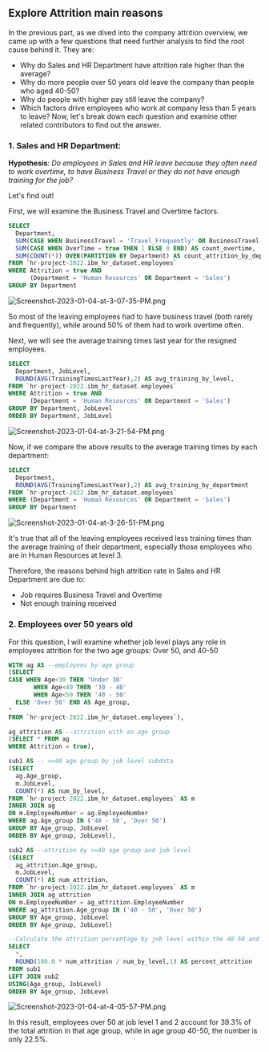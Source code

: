 
## Explore Attrition main reasons
In the previous part, as we dived into the company attrition overview, we came up with a few questions that need further analysis to find the root cause behind it. They are:
* Why do Sales and HR Department have attrition rate higher than the average?
* Why do more people over 50 years old leave the company than people who aged 40-50?
* Why do people with higher pay still leave the company?
* Which factors drive employees who work at company less than 5 years to leave?
Now, let's break down each question and examine other related contributors to find out the answer.

### 1. Sales and HR Department:
**Hypothesis**: _Do employees in Sales and HR leave because they often need to work overtime, to have Business Travel or they do not have enough training for the job?_

Let's find out!

First, we will examine the Business Travel and Overtime factors.
```sql
SELECT
  Department,
  SUM(CASE WHEN BusinessTravel = 'Travel_Frequently' OR BusinessTravel = 'Travel_Rarely' THEN 1 ELSE 0 END) AS count_business_travel,
  SUM(CASE WHEN OverTime = true THEN 1 ELSE 0 END) AS count_overtime,
  SUM(COUNT(*)) OVER(PARTITION BY Department) AS count_attrition_by_department
FROM `hr-project-2022.ibm_hr_dataset.employees`
WHERE Attrition = true AND
      (Department = 'Human Resources' OR Department = 'Sales') 
GROUP BY Department  
```
![Screenshot-2023-01-04-at-3-07-35-PM.png](https://i.postimg.cc/sDMGNKLc/Screenshot-2023-01-04-at-3-07-35-PM.png)

So most of the leaving employees had to have business travel (both rarely and frequently), while around 50% of them had to work overtime often. 

Next, we will see the average training times last year for the resigned employees.
```sql
SELECT 
  Department, JobLevel, 
  ROUND(AVG(TrainingTimesLastYear),2) AS avg_training_by_level,
FROM `hr-project-2022.ibm_hr_dataset.employees`
WHERE Attrition = true AND
      (Department = 'Human Resources' OR Department = 'Sales')
GROUP BY Department, JobLevel
ORDER BY Department, JobLevel
```
![Screenshot-2023-01-04-at-3-21-54-PM.png](https://i.postimg.cc/hvVDkCkJ/Screenshot-2023-01-04-at-3-21-54-PM.png)

Now, if we compare the above results to the average training times by each department:
```sql
SELECT
  Department, 
  ROUND(AVG(TrainingTimesLastYear),2) AS avg_training_by_department
FROM `hr-project-2022.ibm_hr_dataset.employees`
WHERE (Department = 'Human Resources' OR Department = 'Sales')
GROUP BY Department
```
![Screenshot-2023-01-04-at-3-26-51-PM.png](https://i.postimg.cc/C5CZGLL6/Screenshot-2023-01-04-at-3-26-51-PM.png)

It's true that all of the leaving employees received less training times than the average training of their department, especially those employees who are in Human Resources at level 3.

Therefore, the reasons behind high attrition rate in Sales and HR Department are due to:
* Job requires Business Travel and Overtime
* Not enough training received

### 2. Employees over 50 years old 
For this question, I will examine whether job level plays any role in employees attrition for the two age groups: Over 50, and 40-50
```sql
WITH ag AS --employees by age group
(SELECT  
CASE WHEN Age<30 THEN 'Under 30'
       WHEN Age<40 THEN '30 - 40'
       WHEN Age<50 THEN '40 - 50'
  ELSE 'Over 50' END AS Age_group,
*
FROM `hr-project-2022.ibm_hr_dataset.employees`),

ag_attrition AS --attrition with an age group
(SELECT * FROM ag
WHERE Attrition = true),

sub1 AS -- >=40 age group by job level subdata
(SELECT
  ag.Age_group,
  m.JobLevel,
  COUNT(*) AS num_by_level,
FROM `hr-project-2022.ibm_hr_dataset.employees` AS m
INNER JOIN ag
ON m.EmployeeNumber = ag.EmployeeNumber
WHERE ag.Age_group IN ('40 - 50', 'Over 50')
GROUP BY Age_group, JobLevel
ORDER BY Age_group, JobLevel),

sub2 AS --attrition by >=40 age group and job level
(SELECT
  ag_attrition.Age_group,
  m.JobLevel,
  COUNT(*) AS num_attrition,
FROM `hr-project-2022.ibm_hr_dataset.employees` AS m
INNER JOIN ag_attrition
ON m.EmployeeNumber = ag_attrition.EmployeeNumber
WHERE ag_attrition.Age_group IN ('40 - 50', 'Over 50')
GROUP BY Age_group, JobLevel
ORDER BY Age_group, JobLevel)

--Calculate the attrition percentage by job level within the 40-50 and Over 50 age groups
SELECT
  *,
  ROUND(100.0 * num_attrition / num_by_level,1) AS percent_attrition
FROM sub1
LEFT JOIN sub2
USING(Age_group, JobLevel)
ORDER BY Age_group, JobLevel
```
![Screenshot-2023-01-04-at-4-05-57-PM.png](https://i.postimg.cc/zD7QJmNq/Screenshot-2023-01-04-at-4-05-57-PM.png)

In this result, employees over 50 at job level 1 and 2 account for 39.3% of the total attrition in that age group, while in age group 40-50, the number is only 22.5%.


